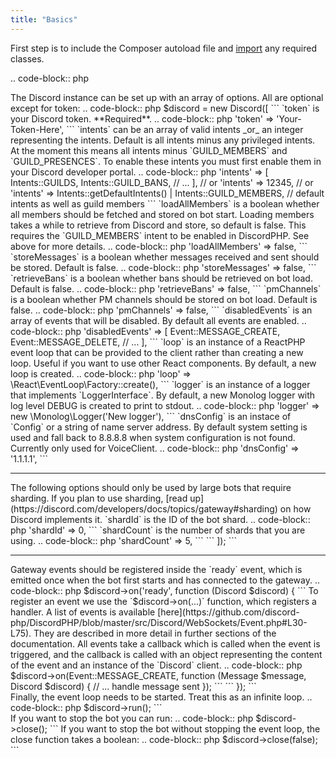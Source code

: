 ```yaml
---
title: "Basics"
---
```


First step is to include the Composer autoload file and [import](https://www.php.net/manual/en/language.namespaces.importing.php) any required classes.

.. code-block:: php

<?php

use Discord\Discord;
use Discord\WebSockets\Intents;
use Discord\WebSockets\Event;

include __DIR__.'/vendor/autoload.php';
```

<br>

The Discord instance can be set up with an array of options. All are optional except for token:

.. code-block:: php

$discord = new Discord([
```

`token` is your Discord token. **Required**.

.. code-block:: php

    'token' => 'Your-Token-Here',
```

`intents` can be an array of valid intents _or_ an integer representing the intents. Default is all intents minus any privileged intents.
At the moment this means all intents minus `GUILD_MEMBERS` and `GUILD_PRESENCES`. To enable these intents you must first enable them in your
Discord developer portal.

.. code-block:: php

    'intents' => [
        Intents::GUILDS, Intents::GUILD_BANS, // ...
    ],
    // or
    'intents' => 12345,
    // or
    'intents' => Intents::getDefaultIntents() | Intents::GUILD_MEMBERS, // default intents as well as guild members
```

`loadAllMembers` is a boolean whether all members should be fetched and stored on bot start.
Loading members takes a while to retrieve from Discord and store, so default is false.
This requires the `GUILD_MEMBERS` intent to be enabled in DiscordPHP. See above for more details.

.. code-block:: php

    'loadAllMembers' => false,
```

`storeMessages` is a boolean whether messages received and sent should be stored. Default is false.

.. code-block:: php

    'storeMessages' => false,
```

`retrieveBans` is a boolean whether bans should be retrieved on bot load. Default is false.

.. code-block:: php

    'retrieveBans' => false,
```

`pmChannels` is a boolean whether PM channels should be stored on bot load. Default is false.

.. code-block:: php

    'pmChannels' => false,
```

`disabledEvents` is an array of events that will be disabled. By default all events are enabled.

.. code-block:: php

    'disabledEvents' => [
        Event::MESSAGE_CREATE, Event::MESSAGE_DELETE, // ...
    ],
```

`loop` is an instance of a ReactPHP event loop that can be provided to the client rather than creating a new loop.
Useful if you want to use other React components. By default, a new loop is created.

.. code-block:: php

    'loop' => \React\EventLoop\Factory::create(),
```

`logger` is an instance of a logger that implements `LoggerInterface`. By default, a new Monolog logger with log level DEBUG is created to print to stdout.

.. code-block:: php

    'logger' => new \Monolog\Logger('New logger'),
```

`dnsConfig` is an instace of `Config` or a string of name server address. By default system setting is used and fall back to 8.8.8.8 when system configuration is not found. Currently only used for VoiceClient.

.. code-block:: php

    'dnsConfig' => '1.1.1.1',
```


<hr>

The following options should only be used by large bots that require sharding. If you plan to use sharding, [read up](https://discord.com/developers/docs/topics/gateway#sharding) on how Discord implements it.

`shardId` is the ID of the bot shard.

.. code-block:: php

    'shardId' => 0,
```

`shardCount` is the number of shards that you are using.

.. code-block:: php

    'shardCount' => 5,
```

```
]);
```

<hr>

Gateway events should be registered inside the `ready` event, which is emitted once when the bot first starts and has connected to the gateway.

.. code-block:: php

$discord->on('ready', function (Discord $discord) {
```

To register an event we use the `$discord->on(...)` function, which registers a handler.
A list of events is available [here](https://github.com/discord-php/DiscordPHP/blob/master/src/Discord/WebSockets/Event.php#L30-L75). They are described in more detail in further sections of the documentation.
All events take a callback which is called when the event is triggered, and the callback is called with an object representing the content of the event and an instance of the `Discord` client.

.. code-block:: php

    $discord->on(Event::MESSAGE_CREATE, function (Message $message, Discord $discord) {
        // ... handle message sent
    });
```

```
});
```

<br>

Finally, the event loop needs to be started. Treat this as an infinite loop.

.. code-block:: php

$discord->run();
```

<div>
If you want to stop the bot you can run:

.. code-block:: php

$discord->close();
```

If you want to stop the bot without stopping the event loop, the close function takes a boolean:

.. code-block:: php

$discord->close(false);
```

</div>
